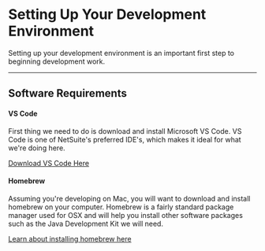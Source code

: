 # Setting Up Your Development Environment

Setting up your development environment is an important first step to beginning development work.

<hr />

## Software Requirements

<h4>VS Code</h4>
First thing we need to do is download and install Microsoft VS Code. VS Code is one of NetSuite's preferred IDE's, which makes it ideal for what we're doing here.<br />

[Download VS Code Here](https://code.visualstudio.com/)

<h4>Homebrew</h4>
Assuming you're developing on Mac, you will want to download and install homebrew on your computer. Homebrew is a fairly standard package manager used for OSX and will help you install other software packages such as the Java Development Kit we will need.<br />

[Learn about installing homebrew here](https://brew.sh/)